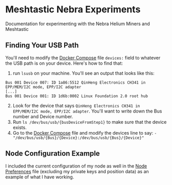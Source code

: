 # Meshtastic Nebra Experiments
Documentation for experimenting with the Nebra Helium Miners and Meshtastic

## Finding Your USB Path
You'll need to modify the [Docker Compose](docker-compose.yml) file `devices:` field to whatever the USB path is on your device. Here's how to find that:
1. run `lsusb` on your machine. You'll see an output that looks like this:
```
Bus 001 Device 007: ID 1a86:5512 QinHeng Electronics CH341 in EPP/MEM/I2C mode, EPP/I2C adapter
[...]
Bus 001 Device 001: ID 1d6b:0002 Linux Foundation 2.0 root hub
```
2. Look for the device that says `QinHeng Electronics CH341 in EPP/MEM/I2C mode, EPP/I2C adapter`. You'll want to write down the Bus number and Device number.
3. Run `ls /dev/bus/usb/{busDeviceFromStep1}` to make sure that the device exists.
4. Go to the [Docker Compose](docker-compose.yml) file and modify the devices line to say: `- "/dev/bus/usb/{Bus}/{Device}:/dev/bus/usb/{Bus}/{Device}"`

## Node Configuration Example
I included the current configuration of my node as well in the [Node Preferences](node_prefs.yml) file (excluding my private keys and position data) as an example of what I have working.
